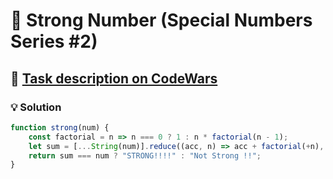# 📝 Strong Number (Special Numbers Series #2)

## 🔗 [Task description on CodeWars](https://www.codewars.com/kata/5a4d303f880385399b000001)

### 💡 Solution

```javascript
function strong(num) {
    const factorial = n => n === 0 ? 1 : n * factorial(n - 1);
    let sum = [...String(num)].reduce((acc, n) => acc + factorial(+n), 0);
    return sum === num ? "STRONG!!!!" : "Not Strong !!";
}
```
